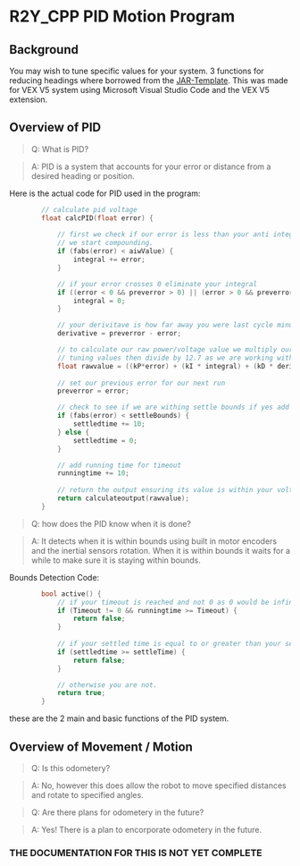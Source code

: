 # R2Y_CPP PID Motion Program

## Background

You may wish to tune specific values for your system. 3 functions for reducing headings where borrowed from the [JAR-Template](https://github.com/JacksonAreaRobotics/JAR-Template). This was made for VEX V5 system using Microsoft Visual Studio Code and the VEX V5 extension.


## Overview of PID

> Q: What is PID?

> A: PID is a system that accounts for your error or distance from a desired heading or position.

Here is the actual code for PID used in the program: 

```cpp
        // calculate pid voltage
        float calcPID(float error) {
            
            // first we check if our error is less than your anti integral windup value, if it is
            // we start compounding.
            if (fabs(error) < aiwValue) {
                integral += error;
            }

            // if your error crosses 0 eliminate your integral
            if ((error < 0 && preverror > 0) || (error > 0 && preverror < 0)) {
                integral = 0;
            }

            // your derivitave is how far away you were last cycle minus how far away you are this cycle.
            derivative = preverror - error;

            // to calculate our raw power/voltage value we multiply our error derivative and integral values by their respective
            // tuning values then divide by 12.7 as we are working with motors that go up to 12.7 volts.
            float rawvalue = ((kP*error) + (kI * integral) + (kD * derivative)) / 12.7;
            
            // set our previous error for our next run
            preverror = error;

            // check to see if we are withing settle bounds if yes add time if no set time to 0
            if (fabs(error) < settleBounds) {
                settledtime += 10;
            } else {
                settledtime = 0;
            }

            // add running time for timeout
            runningtime += 10;
            
            // return the output ensuring its value is within your voltage limits
            return calculateoutput(rawvalue);
        }
```

> Q: how does the PID know when it is done?

> A: It detects when it is within bounds using built in motor encoders and the inertial sensors rotation. When it is within bounds it waits for a while to make sure it is staying within bounds.

Bounds Detection Code: 

```cpp
        bool active() {
            // if your timeout is reached and not 0 as 0 would be infinite you are complete
            if (Timeout != 0 && runningtime >= Timeout) {
                return false;
            }
            
            // if your settled time is equal to or greater than your settle time you are complete
            if (settledtime >= settleTime) {
                return false;
            }

            // otherwise you are not.
            return true;
        }
```

these are the 2 main and basic functions of the PID system.

## Overview of Movement / Motion

> Q: Is this odometery?

> A: No, however this does allow the robot to move specified distances and rotate to specified angles.

> Q: Are there plans for odometery in the future?

> A: Yes! There is a plan to encorporate odometery in the future.

### THE DOCUMENTATION FOR THIS IS NOT YET COMPLETE